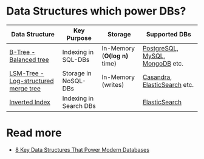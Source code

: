 # Data Structures which power DBs?

| Data Structure                                           | Key Purpose            | Storage                       | Supported DBs                                                                                                                 |
|----------------------------------------------------------|------------------------|-------------------------------|-------------------------------------------------------------------------------------------------------------------------------|
| [B-Tree - Balanced tree](BTree.md)                       | Indexing in SQL-DBs    | In-Memory (**O(log n)** time) | [PostgreSQL, MySQL](../7_SQL-Databases/Readme.md), [MongoDB](../10_Document-Databases/MongoAtlas/Readme.md) etc.                        |
| [LSM-Tree - Log-structured merge tree](LSMTree.md)       | Storage in NoSQL-DBs   | In-Memory (writes)            | [Casandra](../11_WideColumn-Databases/ApacheCasandra.md), [ElasticSearch](../9_Search-Databases/ElasticSearch/Readme.md) etc. |
| [Inverted Index](../9_Search-Databases/Internals/InvertedIndex.md) | Indexing in Search DBs |                               | [ElasticSearch](../9_Search-Databases/ElasticSearch/Readme.md)                                                                |

# Read more
- [8 Key Data Structures That Power Modern Databases](https://www.youtube.com/watch?v=W_v05d_2RTo)